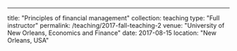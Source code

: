 ---
title: "Principles of financial management"
collection: teaching
type: "Full instructor"
permalink: /teaching/2017-fall-teaching-2
venue: "University of New Orleans, Economics and Finance"
date: 2017-08-15
location: "New Orleans, USA"
